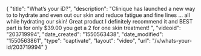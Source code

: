 {
    "title": "What’s your iD?",
    "description": "Clinique has launched a new way to to hydrate and even out our skin and reduce fatigue and fine lines ... all while hydrating our skin! Great product I definitely recommend it and BEST part is for only $39.00 you get a 2 for one skin treatment! ",
    "videoid": "203719994",
    "date_created": "1550563438",
    "date_modified": "1550563861",
    "type": "captivate",
    "layout": "video",
    "url": "\/v\/whats-your-id\/203719994"
}
